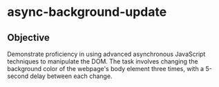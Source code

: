 # async-background-update

## Objective

Demonstrate proficiency in using advanced asynchronous JavaScript techniques to manipulate the DOM. The task involves changing the background color of the webpage's body element three times, with a 5-second delay between each change.
